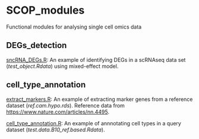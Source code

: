 # SCOP_modules
Functional modules for analysing single cell omics data

## **DEGs_detection** 
[sncRNA_DEGs.R](https://github.com/CBMR-Single-Cell-Omics-Platform/SCOP_modules/blob/main/DEGs_detection/sncRNA_DEGs.R): An example of identifying DEGs in a scRNAseq data set (_test_object.Rdata_) using mixed-effect model.

## **cell_type_annotation** 
[extract_markers.R](https://github.com/CBMR-Single-Cell-Omics-Platform/SCOP_modules/blob/main/cell_type_annotation/extract_markers.R): An example of extracting marker genes from a reference dataset (_ref.cam.hypo.rds_). Reference data from https://www.nature.com/articles/nn.4495.

[cell_type_annotation.R](https://github.com/CBMR-Single-Cell-Omics-Platform/SCOP_modules/blob/main/cell_type_annotation/cell_type_annotation.R): An example of annnotating cell types in a query dataset (_test.data.B10_ref.based.Rdata_).
